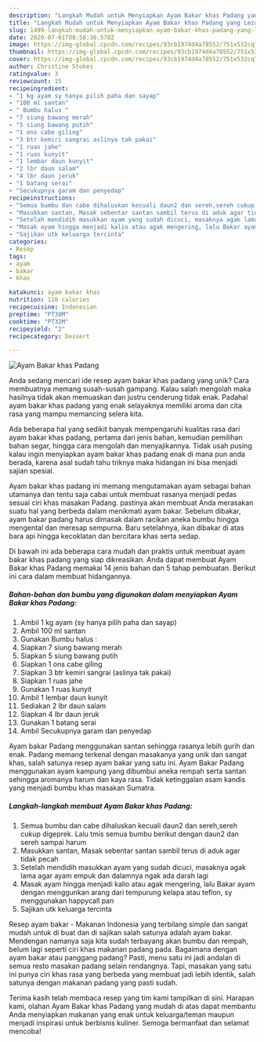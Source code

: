 ```yaml
---
description: "Langkah Mudah untuk Menyiapkan Ayam Bakar khas Padang yang Lezat Sekali"
title: "Langkah Mudah untuk Menyiapkan Ayam Bakar khas Padang yang Lezat Sekali"
slug: 1499-langkah-mudah-untuk-menyiapkan-ayam-bakar-khas-padang-yang-lezat-sekali
date: 2020-07-01T08:58:38.578Z
image: https://img-global.cpcdn.com/recipes/93cb1974d4a78552/751x532cq70/ayam-bakar-khas-padang-foto-resep-utama.jpg
thumbnail: https://img-global.cpcdn.com/recipes/93cb1974d4a78552/751x532cq70/ayam-bakar-khas-padang-foto-resep-utama.jpg
cover: https://img-global.cpcdn.com/recipes/93cb1974d4a78552/751x532cq70/ayam-bakar-khas-padang-foto-resep-utama.jpg
author: Christine Stokes
ratingvalue: 3
reviewcount: 15
recipeingredient:
- "1 kg ayam sy hanya pilih paha dan sayap"
- "100 ml santan"
- " Bumbu halus "
- "7 siung bawang merah"
- "5 siung bawang putih"
- "1 ons cabe giling"
- "3 btr kemiri sangrai aslinya tak pakai"
- "1 ruas jahe"
- "1 ruas kunyit"
- "1 lembar daun kunyit"
- "2 lbr daun salam"
- "4 lbr daun jeruk"
- "1 batang serai"
- "Secukupnya garam dan penyedap"
recipeinstructions:
- "Semua bumbu dan cabe dihaluskan kecuali daun2 dan sereh,sereh cukup digeprek. Lalu tmis semua bumbu berikut dengan daun2 dan sereh sampai harum"
- "Masukkan santan, Masak sebentar santan sambil terus di aduk agar tidak pecah"
- "Setelah mendidih masukkan ayam yang sudah dicuci, masaknya agak lama agar ayam empuk dan dalamnya ngak ada darah lagi"
- "Masak ayam hingga menjadi kalio atau agak mengering, lalu Bakar ayam dengan menggunkan arang dari tempurung kelapa atau teflon, sy menggunakan happycall pan"
- "Sajikan utk keluarga tercinta"
categories:
- Resep
tags:
- ayam
- bakar
- khas

katakunci: ayam bakar khas 
nutrition: 110 calories
recipecuisine: Indonesian
preptime: "PT38M"
cooktime: "PT32M"
recipeyield: "2"
recipecategory: Dessert

---
```



![Ayam Bakar khas Padang](https://img-global.cpcdn.com/recipes/93cb1974d4a78552/751x532cq70/ayam-bakar-khas-padang-foto-resep-utama.jpg)

Anda sedang mencari ide resep ayam bakar khas padang yang unik? Cara membuatnya memang susah-susah gampang. Kalau salah mengolah maka hasilnya tidak akan memuaskan dan justru cenderung tidak enak. Padahal ayam bakar khas padang yang enak selayaknya memiliki aroma dan cita rasa yang mampu memancing selera kita.

Ada beberapa hal yang sedikit banyak mempengaruhi kualitas rasa dari ayam bakar khas padang, pertama dari jenis bahan, kemudian pemilihan bahan segar, hingga cara mengolah dan menyajikannya. Tidak usah pusing kalau ingin menyiapkan ayam bakar khas padang enak di mana pun anda berada, karena asal sudah tahu triknya maka hidangan ini bisa menjadi sajian spesial.

Ayam bakar khas padang ini memang mengutamakan ayam sebagai bahan utamanya dan tentu saja cabai untuk membuat rasanya menjadi pedas sesuai ciri khas masakan Padang. pastinya akan membuat Anda merasakan suatu hal yang berbeda dalam menikmati ayam bakar. Sebelum dibakar, ayam bakar padang harus dimasak dalam racikan aneka bumbu hingga mengental dan meresap sempurna. Baru setelahnya, ikan dibakar di atas bara api hingga kecoklatan dan bercitara khas serta sedap.


Di bawah ini ada beberapa cara mudah dan praktis untuk membuat ayam bakar khas padang yang siap dikreasikan. Anda dapat membuat Ayam Bakar khas Padang memakai 14 jenis bahan dan 5 tahap pembuatan. Berikut ini cara dalam membuat hidangannya.

<!--inarticleads1-->

##### Bahan-bahan dan bumbu yang digunakan dalam menyiapkan Ayam Bakar khas Padang:

1. Ambil 1 kg ayam (sy hanya pilih paha dan sayap)
1. Ambil 100 ml santan
1. Gunakan  Bumbu halus :
1. Siapkan 7 siung bawang merah
1. Siapkan 5 siung bawang putih
1. Siapkan 1 ons cabe giling
1. Siapkan 3 btr kemiri sangrai (aslinya tak pakai)
1. Siapkan 1 ruas jahe
1. Gunakan 1 ruas kunyit
1. Ambil 1 lembar daun kunyit
1. Sediakan 2 lbr daun salam
1. Siapkan 4 lbr daun jeruk
1. Gunakan 1 batang serai
1. Ambil Secukupnya garam dan penyedap


Ayam bakar Padang menggunakan santan sehingga rasanya lebih gurih dan enak. Padang memang terkenal dengan masakanya yang unik dan sangat khas, salah satunya resep ayam bakar yang satu ini. Ayam Bakar Padang menggunakan ayam kampung yang dibumbui aneka rempah serta santan sehingga aromanya harum dan kaya rasa. Tidak ketinggalan asam kandis yang menjadi bumbu khas masakan Sumatra. 

<!--inarticleads2-->

##### Langkah-langkah membuat Ayam Bakar khas Padang:

1. Semua bumbu dan cabe dihaluskan kecuali daun2 dan sereh,sereh cukup digeprek. Lalu tmis semua bumbu berikut dengan daun2 dan sereh sampai harum
1. Masukkan santan, Masak sebentar santan sambil terus di aduk agar tidak pecah
1. Setelah mendidih masukkan ayam yang sudah dicuci, masaknya agak lama agar ayam empuk dan dalamnya ngak ada darah lagi
1. Masak ayam hingga menjadi kalio atau agak mengering, lalu Bakar ayam dengan menggunkan arang dari tempurung kelapa atau teflon, sy menggunakan happycall pan
1. Sajikan utk keluarga tercinta


Resep ayam bakar - Makanan Indonesia yang terbilang simple dan sangat mudah untuk di buat dan di sajikan salah satunya adalah ayam bakar. Mendengan namanya saja kita sudah terbayang akan bumbu dan rempah, belum lagi seperti ciri khas makanan padang pada. Bagaimana dengan ayam bakar atau panggang padang? Pasti, menu satu ini jadi andalan di semua resto masakan padang selain rendangnya. Tapi, masakan yang satu ini punya ciri khas rasa yang berbeda yang membuat jadi lebih identik, salah satunya dengan makanan padang yang pasti sudah. 

Terima kasih telah membaca resep yang tim kami tampilkan di sini. Harapan kami, olahan Ayam Bakar khas Padang yang mudah di atas dapat membantu Anda menyiapkan makanan yang enak untuk keluarga/teman maupun menjadi inspirasi untuk berbisnis kuliner. Semoga bermanfaat dan selamat mencoba!

